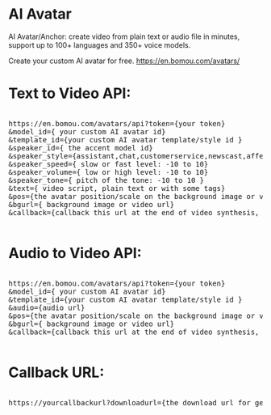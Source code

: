 # AI Avatar
AI Avatar/Anchor: create video from plain text or audio file in minutes, support up to 100+ languages and 350+ voice models.

Create your custom AI avatar for free.
https://en.bomou.com/avatars/


# Text to Video API:

<pre>

https://en.bomou.com/avatars/api?token={your token}
&model_id={ your custom AI avatar id}
&template_id={your custom AI avatar template/style id }
&speaker_id={ the accent model id}
&speaker_style={assistant,chat,customerservice,newscast,affectionate,angry,calm,cheerful,disgruntled,fearful,gentle,lyrical,sad,serious,poetry-reading }
&speaker_speed={ slow or fast level: -10 to 10}
&speaker_volume={ low or high level: -10 to 10}
&speaker_tone={ pitch of the tone: -10 to 10 }
&text={ video script, plain text or with some tags}
&pos={the avatar position/scale on the background image or video}
&bgurl={ background image or video url}
&callback={callback this url at the end of video synthesis, video is ready for download}

</pre>

# Audio to Video API:

<pre>

https://en.bomou.com/avatars/api?token={your token}
&model_id={ your custom AI avatar id}
&template_id={your custom AI avatar template/style id }
&audio={audio url}
&pos={the avatar position/scale on the background image or video}
&bgurl={ background image or video url}
&callback={callback this url at the end of video synthesis, video is ready for download}

</pre>


# Callback URL:

<pre>

https://yourcallbackurl?downloadurl={the download url for generated video }

</pre>
